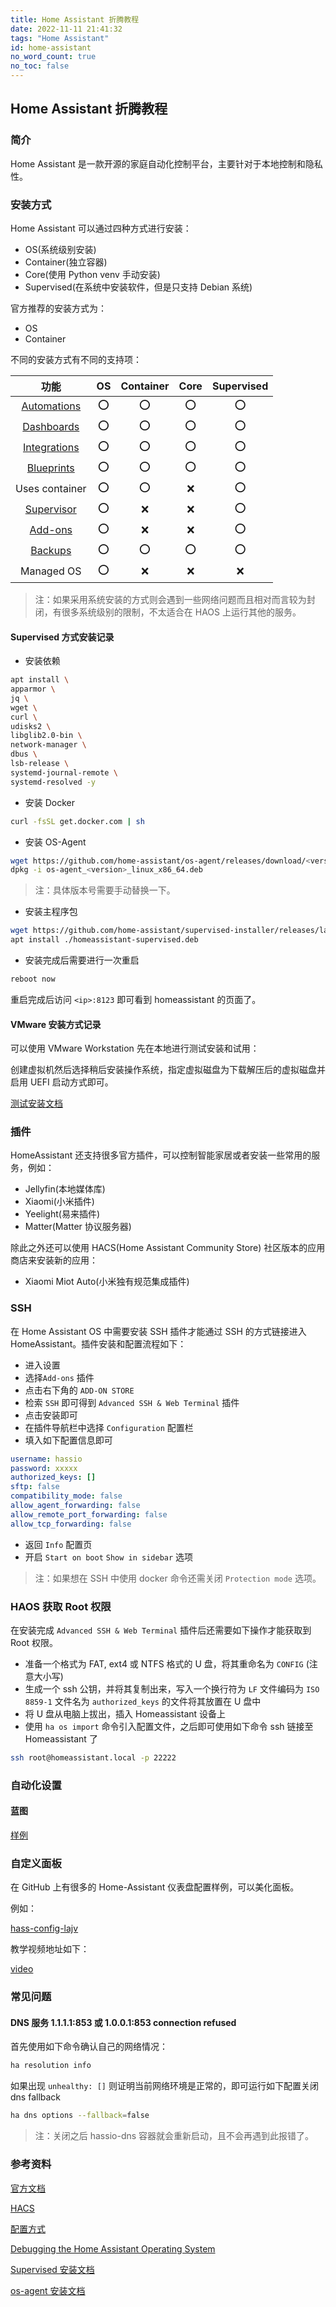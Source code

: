 ```yaml
---
title: Home Assistant 折腾教程
date: 2022-11-11 21:41:32
tags: "Home Assistant"
id: home-assistant
no_word_count: true
no_toc: false
---
```


## Home Assistant 折腾教程

### 简介

Home Assistant 是一款开源的家庭自动化控制平台，主要针对于本地控制和隐私性。

### 安装方式

Home Assistant 可以通过四种方式进行安装：

- OS(系统级别安装)
- Container(独立容器)
- Core(使用 Python venv 手动安装)
- Supervised(在系统中安装软件，但是只支持 Debian 系统)

官方推荐的安装方式为：

- OS
- Container

不同的安装方式有不同的支持项：

|                                          功能                                          | OS  | Container | Core | Supervised |
|:------------------------------------------------------------------------------------:|:---:|:---------:|:----:|:----------:|
|             [Automations](https://www.home-assistant.io/docs/automation)             | :o: |    :o:    | :o:  |    :o:     |
|                [Dashboards](https://www.home-assistant.io/dashboards)                | :o: |    :o:    | :o:  |    :o:     |
|              [Integrations](https://www.home-assistant.io/integrations)              | :o: |    :o:    | :o:  |    :o:     |
|              [Blueprints](https://www.home-assistant.io/docs/blueprint)              | :o: |    :o:    | :o:  |    :o:     |
|                                    Uses container                                    | :o: |    :o:    | :x:  |    :o:     |
| [Supervisor](https://www.home-assistant.io/docs/glossary/#home-assistant-supervisor) | :o: |    :x:    | :x:  |    :o:     |
|                   [Add-ons](https://www.home-assistant.io/addons)                    | :o: |    :x:    | :x:  |    :o:     |
|          [Backups](https://www.home-assistant.io/common-tasks/os/#backups)           | :o: |    :o:    | :o:  |    :o:     |
|                                      Managed OS                                      | :o: |    :x:    | :x:  |    :x:     |

> 注：如果采用系统安装的方式则会遇到一些网络问题而且相对而言较为封闭，有很多系统级别的限制，不太适合在 HAOS 上运行其他的服务。

#### Supervised 方式安装记录

- 安装依赖

```bash
apt install \
apparmor \
jq \
wget \
curl \
udisks2 \
libglib2.0-bin \
network-manager \
dbus \
lsb-release \
systemd-journal-remote \
systemd-resolved -y
```

- 安装 Docker

```bash
curl -fsSL get.docker.com | sh
```

- 安装 OS-Agent

```bash
wget https://github.com/home-assistant/os-agent/releases/download/<version>/os-agent_<version>_linux_x86_64.deb
dpkg -i os-agent_<version>_linux_x86_64.deb
```

> 注：具体版本号需要手动替换一下。

- 安装主程序包

```bash
wget https://github.com/home-assistant/supervised-installer/releases/latest/download/homeassistant-supervised.deb
apt install ./homeassistant-supervised.deb
```

- 安装完成后需要进行一次重启

```bash
reboot now
```

重启完成后访问 `<ip>:8123` 即可看到 homeassistant 的页面了。

#### VMware 安装方式记录

可以使用 VMware Workstation 先在本地进行测试安装和试用：

创建虚拟机然后选择稍后安装操作系统，指定虚拟磁盘为下载解压后的虚拟磁盘并启用 UEFI 启动方式即可。

[测试安装文档](https://www.home-assistant.io/installation/windows)

### 插件

HomeAssistant 还支持很多官方插件，可以控制智能家居或者安装一些常用的服务，例如：

- Jellyfin(本地媒体库)
- Xiaomi(小米插件)
- Yeelight(易来插件)
- Matter(Matter 协议服务器)

除此之外还可以使用 HACS(Home Assistant Community Store) 社区版本的应用商店来安装新的应用：

- Xiaomi Miot Auto(小米独有规范集成插件)

### SSH

在 Home Assistant OS 中需要安装 SSH 插件才能通过 SSH 的方式链接进入 HomeAssistant。插件安装和配置流程如下：

- 进入设置
- 选择`Add-ons` 插件
- 点击右下角的 `ADD-ON STORE` 
- 检索 `SSH` 即可得到 `Advanced SSH & Web Terminal` 插件
- 点击安装即可
- 在插件导航栏中选择 `Configuration` 配置栏
- 填入如下配置信息即可

```yaml
username: hassio
password: xxxxx
authorized_keys: []
sftp: false
compatibility_mode: false
allow_agent_forwarding: false
allow_remote_port_forwarding: false
allow_tcp_forwarding: false
```

- 返回 `Info` 配置页
- 开启 `Start on boot` `Show in sidebar` 选项

> 注：如果想在 SSH 中使用 docker 命令还需关闭 `Protection mode` 选项。

### HAOS 获取 Root 权限

在安装完成 `Advanced SSH & Web Terminal` 插件后还需要如下操作才能获取到 Root 权限。

- 准备一个格式为 FAT, ext4 或 NTFS 格式的 U 盘，将其重命名为 `CONFIG` (注意大小写)
- 生成一个 ssh 公钥，并将其复制出来，写入一个换行符为 `LF` 文件编码为 `ISO 8859-1` 文件名为 `authorized_keys` 的文件将其放置在 U 盘中
- 将 U 盘从电脑上拔出，插入 Homeassistant 设备上
- 使用 `ha os import` 命令引入配置文件，之后即可使用如下命令 ssh 链接至 Homeassistant 了

```bash
ssh root@homeassistant.local -p 22222
```

### 自动化设置

#### 蓝图

[样例](https://github.com/home-assistant/core/blob/dev/homeassistant/components/automation/blueprints/motion_light.yaml)

### 自定义面板

在 GitHub 上有很多的 Home-Assistant 仪表盘配置样例，可以美化面板。

例如：

[hass-config-lajv](https://github.com/lukevink/hass-config-lajv)

教学视频地址如下：

[video](https://www.bilibili.com/video/BV1jA4y1f7av)

### 常见问题

#### DNS 服务 1.1.1.1:853 或 1.0.0.1:853 connection refused

首先使用如下命令确认自己的网络情况：

```bash
ha resolution info
```

如果出现 `unhealthy: []` 则证明当前网络环境是正常的，即可运行如下配置关闭 dns fallback

```bash
ha dns options --fallback=false
```

> 注：关闭之后 hassio-dns 容器就会重新启动，且不会再遇到此报错了。

### 参考资料

[官方文档](https://www.home-assistant.io/)

[HACS](https://hacs.xyz/)

[配置方式](https://github.com/home-assistant/operating-system/blob/dev/Documentation/configuration.md)

[Debugging the Home Assistant Operating System](https://developers.home-assistant.io/docs/operating-system/debugging/)

[Supervised 安装文档](https://github.com/home-assistant/supervised-installer)

[os-agent 安装文档](https://github.com/home-assistant/os-agent/tree/main#using-home-assistant-supervised-on-debian)
